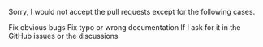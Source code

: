 Sorry, I would not accept the pull requests except for the following cases.

Fix obvious bugs
Fix typo or wrong documentation
If I ask for it in the GitHub issues or the discussions
